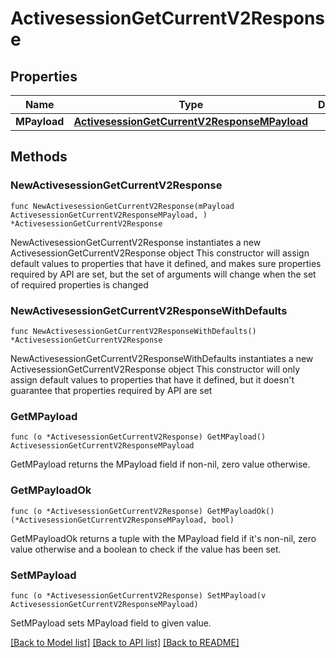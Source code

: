 # ActivesessionGetCurrentV2Response

## Properties

Name | Type | Description | Notes
------------ | ------------- | ------------- | -------------
**MPayload** | [**ActivesessionGetCurrentV2ResponseMPayload**](ActivesessionGetCurrentV2ResponseMPayload.md) |  | 

## Methods

### NewActivesessionGetCurrentV2Response

`func NewActivesessionGetCurrentV2Response(mPayload ActivesessionGetCurrentV2ResponseMPayload, ) *ActivesessionGetCurrentV2Response`

NewActivesessionGetCurrentV2Response instantiates a new ActivesessionGetCurrentV2Response object
This constructor will assign default values to properties that have it defined,
and makes sure properties required by API are set, but the set of arguments
will change when the set of required properties is changed

### NewActivesessionGetCurrentV2ResponseWithDefaults

`func NewActivesessionGetCurrentV2ResponseWithDefaults() *ActivesessionGetCurrentV2Response`

NewActivesessionGetCurrentV2ResponseWithDefaults instantiates a new ActivesessionGetCurrentV2Response object
This constructor will only assign default values to properties that have it defined,
but it doesn't guarantee that properties required by API are set

### GetMPayload

`func (o *ActivesessionGetCurrentV2Response) GetMPayload() ActivesessionGetCurrentV2ResponseMPayload`

GetMPayload returns the MPayload field if non-nil, zero value otherwise.

### GetMPayloadOk

`func (o *ActivesessionGetCurrentV2Response) GetMPayloadOk() (*ActivesessionGetCurrentV2ResponseMPayload, bool)`

GetMPayloadOk returns a tuple with the MPayload field if it's non-nil, zero value otherwise
and a boolean to check if the value has been set.

### SetMPayload

`func (o *ActivesessionGetCurrentV2Response) SetMPayload(v ActivesessionGetCurrentV2ResponseMPayload)`

SetMPayload sets MPayload field to given value.



[[Back to Model list]](../README.md#documentation-for-models) [[Back to API list]](../README.md#documentation-for-api-endpoints) [[Back to README]](../README.md)


